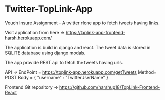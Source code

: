 # Twitter-TopLink-App
Vouch Insure Assignment - A twitter clone app to fetch tweets having links.

 Visit application from here => https://toplink-app-frontend-harsh.herokuapp.com/


The application is build in django and react.
The tweet data is stored in SQLITE database using django modals.

The app provide REST api to fetch the tweets having urls.  


API ->
EndPoint = https://toplink-app.herokuapp.com/getTweets
Method= POST 
Body = {
  "username" : "TwitterUserName"
}

Frontend Git repository ->
  https://github.com/harshup18/TopLink-Frontend-React
